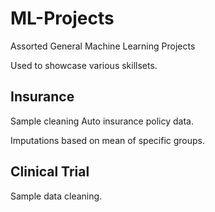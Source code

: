 # ML-Projects
Assorted General Machine Learning Projects

Used to showcase various skillsets.


## Insurance

Sample cleaning Auto insurance policy data. 

Imputations based on mean of specific groups.

## Clinical Trial

Sample data cleaning.

